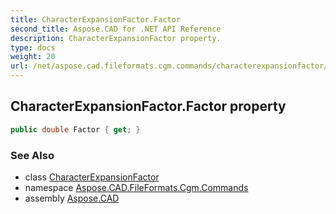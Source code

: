 ```yaml
---
title: CharacterExpansionFactor.Factor
second_title: Aspose.CAD for .NET API Reference
description: CharacterExpansionFactor property. 
type: docs
weight: 20
url: /net/aspose.cad.fileformats.cgm.commands/characterexpansionfactor/factor/
---
```

## CharacterExpansionFactor.Factor property

```csharp
public double Factor { get; }
```

### See Also

* class [CharacterExpansionFactor](../)
* namespace [Aspose.CAD.FileFormats.Cgm.Commands](../../characterexpansionfactor/)
* assembly [Aspose.CAD](../../../)


